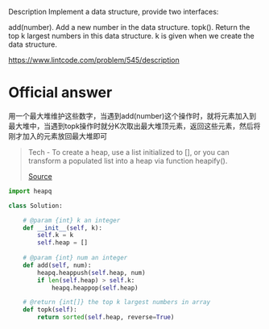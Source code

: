 Description
Implement a data structure, provide two interfaces:

add(number). Add a new number in the data structure.
topk(). Return the top k largest numbers in this data structure. k is given when we create the data structure.

https://www.lintcode.com/problem/545/description


# Official answer
用一个最大堆维护这些数字，当遇到add(number)这个操作时，就将元素加入到最大堆中，当遇到topk操作时就分K次取出最大堆顶元素，返回这些元素，然后将刚才加入的元素放回最大堆即可

> Tech - To create a heap, use a list initialized to [], or you can transform a populated list into a heap via function heapify().
>
> [Source](https://docs.python.org/3/library/heapq.html)


```python
import heapq

class Solution:

    # @param {int} k an integer
    def __init__(self, k):
        self.k = k
        self.heap = []
        
    # @param {int} num an integer
    def add(self, num):
        heapq.heappush(self.heap, num)
        if len(self.heap) > self.k:
            heapq.heappop(self.heap)

    # @return {int[]} the top k largest numbers in array
    def topk(self):
        return sorted(self.heap, reverse=True)

```